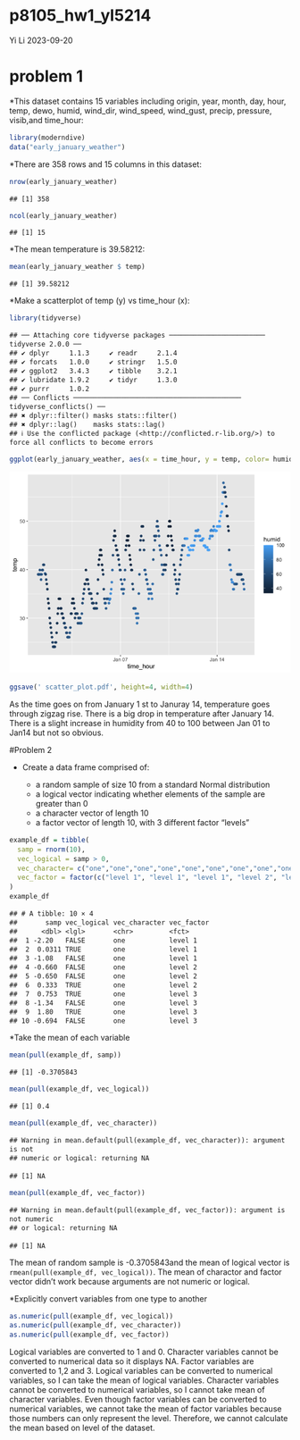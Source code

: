 p8105_hw1_yl5214
================
Yi Li
2023-09-20

# problem 1

\*This dataset contains 15 variables including origin, year, month, day,
hour, temp, dewo, humid, wind_dir, wind_speed, wind_gust, precip,
pressure, visib,and time_hour:

``` r
library(moderndive)
data("early_january_weather")
```

\*There are 358 rows and 15 columns in this dataset:

``` r
nrow(early_january_weather)
```

    ## [1] 358

``` r
ncol(early_january_weather)
```

    ## [1] 15

\*The mean temperature is 39.58212:

``` r
mean(early_january_weather $ temp)
```

    ## [1] 39.58212

\*Make a scatterplot of temp (y) vs time_hour (x):

``` r
library(tidyverse)
```

    ## ── Attaching core tidyverse packages ──────────────────────── tidyverse 2.0.0 ──
    ## ✔ dplyr     1.1.3     ✔ readr     2.1.4
    ## ✔ forcats   1.0.0     ✔ stringr   1.5.0
    ## ✔ ggplot2   3.4.3     ✔ tibble    3.2.1
    ## ✔ lubridate 1.9.2     ✔ tidyr     1.3.0
    ## ✔ purrr     1.0.2     
    ## ── Conflicts ────────────────────────────────────────── tidyverse_conflicts() ──
    ## ✖ dplyr::filter() masks stats::filter()
    ## ✖ dplyr::lag()    masks stats::lag()
    ## ℹ Use the conflicted package (<http://conflicted.r-lib.org/>) to force all conflicts to become errors

``` r
ggplot(early_january_weather, aes(x = time_hour, y = temp, color= humid)) + geom_point()
```

![](p8105_hw1_yl5214_files/figure-gfm/unnamed-chunk-4-1.png)<!-- -->

``` r
ggsave(' scatter_plot.pdf', height=4, width=4)
```

As the time goes on from January 1 st to Januray 14, temperature goes
through zigzag rise. There is a big drop in temperature after January
14. There is a slight increase in humidity from 40 to 100 between Jan 01
to Jan14 but not so obvious.

\#Problem 2

- Create a data frame comprised of:

  - a random sample of size 10 from a standard Normal distribution
  - a logical vector indicating whether elements of the sample are
    greater than 0
  - a character vector of length 10
  - a factor vector of length 10, with 3 different factor “levels”

``` r
example_df = tibble(
  samp = rnorm(10),
  vec_logical = samp > 0,
  vec_character= c("one","one","one","one","one","one","one","one","one","one"),
  vec_factor = factor(c("level 1", "level 1", "level 1", "level 2", "level 2", "level 2", "level 3", "level 3", "level 3", "level 3"))
)
example_df
```

    ## # A tibble: 10 × 4
    ##       samp vec_logical vec_character vec_factor
    ##      <dbl> <lgl>       <chr>         <fct>     
    ##  1 -2.20   FALSE       one           level 1   
    ##  2  0.0311 TRUE        one           level 1   
    ##  3 -1.08   FALSE       one           level 1   
    ##  4 -0.660  FALSE       one           level 2   
    ##  5 -0.650  FALSE       one           level 2   
    ##  6  0.333  TRUE        one           level 2   
    ##  7  0.753  TRUE        one           level 3   
    ##  8 -1.34   FALSE       one           level 3   
    ##  9  1.80   TRUE        one           level 3   
    ## 10 -0.694  FALSE       one           level 3

\*Take the mean of each variable

``` r
mean(pull(example_df, samp))
```

    ## [1] -0.3705843

``` r
mean(pull(example_df, vec_logical))
```

    ## [1] 0.4

``` r
mean(pull(example_df, vec_character))
```

    ## Warning in mean.default(pull(example_df, vec_character)): argument is not
    ## numeric or logical: returning NA

    ## [1] NA

``` r
mean(pull(example_df, vec_factor))
```

    ## Warning in mean.default(pull(example_df, vec_factor)): argument is not numeric
    ## or logical: returning NA

    ## [1] NA

The mean of random sample is -0.3705843and the mean of logical vector is
`rmean(pull(example_df, vec_logical))`. The mean of charactor and factor
vector didn’t work because arguments are not numeric or logical.

\*Explicitly convert variables from one type to another

``` r
as.numeric(pull(example_df, vec_logical))
as.numeric(pull(example_df, vec_character))
as.numeric(pull(example_df, vec_factor))
```

Logical variables are converted to 1 and 0. Character variables cannot
be converted to numerical data so it displays NA. Factor variables are
converted to 1,2 and 3. Logical variables can be converted to numerical
variables, so I can take the mean of logical variables. Character
variables cannot be converted to numerical variables, so I cannot take
mean of character variables. Even though factor variables can be
converted to numerical variables, we cannot take the mean of factor
variables because those numbers can only represent the level. Therefore,
we cannot calculate the mean based on level of the dataset.
